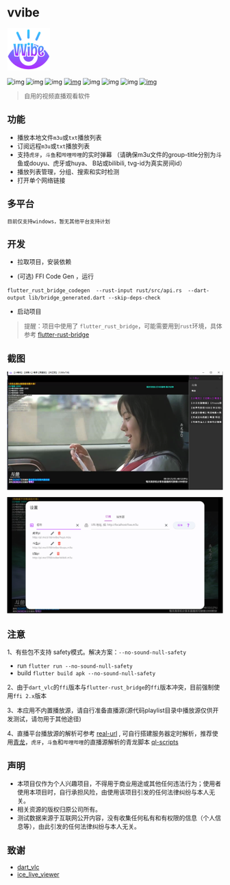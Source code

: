 <!--
 * @Author: Moxx
 * @Date: 2022-09-13 14:05:05
 * @LastEditors: Moxx
 * @LastEditTime: 2022-09-19 16:47:36
 * @FilePath: \vvibe\README.md
 * @Description: 
 * @qmj
-->
# vvibe

<img width="100" alt="image" src="https://raw.githubusercontent.com/moxun33/vvibe/main/assets/logo.png?token=GHSAT0AAAAAABRX4K3QRU76NHLPZDLZ2JWSYY67OQA">

![img](https://img.shields.io/badge/language-dart-blue.svg?color=00ACC1)
![img](https://img.shields.io/badge/flutter-00B0FF?logo=flutter)
![img](https://img.shields.io/github/downloads/moxun33/vvibe/total)
[![img](https://img.shields.io/github/v/release/moxun33/vvibe?display_name=tag&include_prereleases)](https://github.com/moxun33/vvibe/releases)
![img](https://img.shields.io/github/license/moxun33/vvibe)
![img](https://img.shields.io/github/stars/moxun33/vvibe)
![img](https://img.shields.io/github/issues/moxun33/vvibe)
[![img](https://github.com/moxun33/vvibe/actions/workflows/main.yml/badge.svg)](https://github.com/moxun33/vvibe/actions)

> 自用的视频直播观看软件

## 功能

- 播放本地文件``m3u``或``txt``播放列表
- 订阅远程``m3u``或``txt``播放列表
- 支持``虎牙``，``斗鱼``和``哔哩哔哩``的实时弹幕 （请确保m3u文件的group-title分别为斗鱼或douyu、虎牙或huya、 B站或bilibili, tvg-id为真实房间id）
- 播放列表管理，分组、搜索和实时检测
- 打开单个网络链接
  
## 多平台

    目前仅支持windows，暂无其他平台支持计划

## 开发

- 拉取项目，安装依赖

- (可选) FFI Code Gen ，运行

``flutter_rust_bridge_codegen  --rust-input rust/src/api.rs  --dart-output lib/bridge_generated.dart --skip-deps-check``

- 启动项目
  
> 提醒：项目中使用了 ``flutter_rust_bridge``，可能需要用到``rust``环境，具体参考 [flutter-rust-bridge](http://cjycode.com/flutter_rust_bridge/)

## 截图

![img](https://raw.githubusercontent.com/moxun33/vvibe/main/screenshots/player.png)

![img](https://raw.githubusercontent.com/moxun33/vvibe/main/screenshots/settings.png)

## 注意

1、有些包不支持 safety模式。解决方案：``--no-sound-null-safety``

- run
``flutter run --no-sound-null-safety``
- build
``flutter build apk --no-sound-null-safety``

2、由于``dart_vlc``的``ffi``版本与``flutter-rust_bridge``的``ffi``版本冲突，目前强制使用``ffi 2.x``版本

3、本应用不内置播放源，请自行准备直播源(源代码playlist目录中播放源仅供开发测试，请勿用于其他途径)

4、直播平台播放源的解析可参考 [real-url](https://github.com/moxun33/real-url)  , 可自行搭建服务器定时解析，推荐使用[青龙](https://github.com/whyour/qinglong)，``虎牙``，``斗鱼``和``哔哩哔哩``的直播源解析的青龙脚本 [ql-scripts](https://github.com/moxun33/ql-scripts)

## 声明

- 本项目仅作为个人兴趣项目，不得用于商业用途或其他任何违法行为；使用者使用本项目时，自行承担风险，由使用该项目引发的任何法律纠纷与本人无关。
- 相关资源的版权归原公司所有。
- 测试数据来源于互联网公开内容，没有收集任何私有和有权限的信息（个人信息等），由此引发的任何法律纠纷与本人无关。

## 致谢

- [dart_vlc](https://github.com/alexmercerind/dart_vlc)
- [ice_live_viewer](https://github.com/iiijam/ice_live_viewer)
